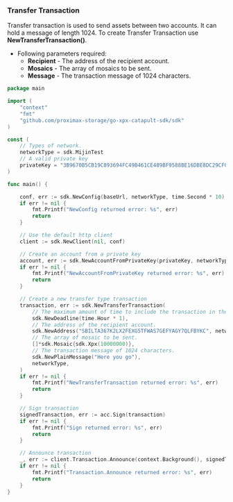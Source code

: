 
### Transfer Transaction

Transfer transaction is used to send assets between two accounts. It can hold a message of length 1024.
To create Transfer Transaction use **NewTransferTransaction()**.

- Following parameters required:
  - **Recipient** - The address of the recipient account.
  - **Mosaics** - The array of mosaics to be sent.
  - **Message** - The transaction message of 1024 characters.

```go
package main

import (
    "context"
    "fmt"
    "github.com/proximax-storage/go-xpx-catapult-sdk/sdk"
)

const (
    // Types of network.
    networkType = sdk.MijinTest
    // A valid private key
    privateKey = "3B9670B5CB19C893694FC49B461CE489BF9588BE16DBE8DC29CF06338133DEE6"
)

func main() {

    conf, err := sdk.NewConfig(baseUrl, networkType, time.Second * 10)
    if err != nil {
        fmt.Printf("NewConfig returned error: %s", err)
        return
    }

    // Use the default http client
    client := sdk.NewClient(nil, conf)

    // Create an account from a private key
    account, err := sdk.NewAccountFromPrivateKey(privateKey, networkType)
    if err != nil {
        fmt.Printf("NewAccountFromPrivateKey returned error: %s", err)
        return
    }

    // Create a new transfer type transaction
    transaction, err := sdk.NewTransferTransaction(
        // The maximum amount of time to include the transaction in the blockchain.
        sdk.NewDeadline(time.Hour * 1),
        // The address of the recipient account.
        sdk.NewAddress("SBILTA367K2LX2FEXG5TFWAS7GEFYAGY7QLFBYKC", networkType),
        // The array of mosaic to be sent.
        []*sdk.Mosaic{sdk.Xpx(10000000)},
        // The transaction message of 1024 characters.
        sdk.NewPlainMessage("Here you go"),
        networkType,
    )
    if err != nil {
        fmt.Printf("NewTransferTransaction returned error: %s", err)
        return
    }

    // Sign transaction
    signedTransaction, err := acc.Sign(transaction)
    if err != nil {
        fmt.Printf("Sign returned error: %s", err)
        return
    }

    // Announce transaction
    _, err := client.Transaction.Announce(context.Background(), signedTransaction)
    if err != nil {
        fmt.Printf("Transaction.Announce returned error: %s", err)
        return
    }
}
```

